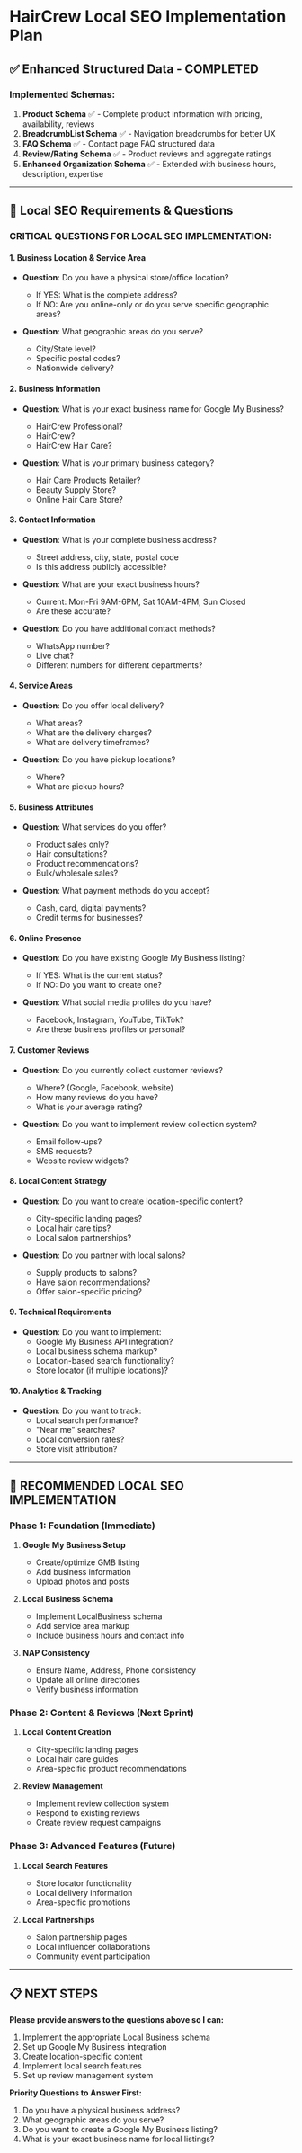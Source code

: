 # HairCrew Local SEO Implementation Plan

## ✅ Enhanced Structured Data - COMPLETED

### Implemented Schemas:
1. **Product Schema** ✅ - Complete product information with pricing, availability, reviews
2. **BreadcrumbList Schema** ✅ - Navigation breadcrumbs for better UX
3. **FAQ Schema** ✅ - Contact page FAQ structured data
4. **Review/Rating Schema** ✅ - Product reviews and aggregate ratings
5. **Enhanced Organization Schema** ✅ - Extended with business hours, description, expertise

---

## 🏢 Local SEO Requirements & Questions

### **CRITICAL QUESTIONS FOR LOCAL SEO IMPLEMENTATION:**

#### **1. Business Location & Service Area**
- **Question**: Do you have a physical store/office location?
  - If YES: What is the complete address?
  - If NO: Are you online-only or do you serve specific geographic areas?

- **Question**: What geographic areas do you serve?
  - City/State level?
  - Specific postal codes?
  - Nationwide delivery?

#### **2. Business Information**
- **Question**: What is your exact business name for Google My Business?
  - HairCrew Professional?
  - HairCrew?
  - HairCrew Hair Care?

- **Question**: What is your primary business category?
  - Hair Care Products Retailer?
  - Beauty Supply Store?
  - Online Hair Care Store?

#### **3. Contact Information**
- **Question**: What is your complete business address?
  - Street address, city, state, postal code
  - Is this address publicly accessible?

- **Question**: What are your exact business hours?
  - Current: Mon-Fri 9AM-6PM, Sat 10AM-4PM, Sun Closed
  - Are these accurate?

- **Question**: Do you have additional contact methods?
  - WhatsApp number?
  - Live chat?
  - Different numbers for different departments?

#### **4. Service Areas**
- **Question**: Do you offer local delivery?
  - What areas?
  - What are the delivery charges?
  - What are delivery timeframes?

- **Question**: Do you have pickup locations?
  - Where?
  - What are pickup hours?

#### **5. Business Attributes**
- **Question**: What services do you offer?
  - Product sales only?
  - Hair consultations?
  - Product recommendations?
  - Bulk/wholesale sales?

- **Question**: What payment methods do you accept?
  - Cash, card, digital payments?
  - Credit terms for businesses?

#### **6. Online Presence**
- **Question**: Do you have existing Google My Business listing?
  - If YES: What is the current status?
  - If NO: Do you want to create one?

- **Question**: What social media profiles do you have?
  - Facebook, Instagram, YouTube, TikTok?
  - Are these business profiles or personal?

#### **7. Customer Reviews**
- **Question**: Do you currently collect customer reviews?
  - Where? (Google, Facebook, website)
  - How many reviews do you have?
  - What is your average rating?

- **Question**: Do you want to implement review collection system?
  - Email follow-ups?
  - SMS requests?
  - Website review widgets?

#### **8. Local Content Strategy**
- **Question**: Do you want to create location-specific content?
  - City-specific landing pages?
  - Local hair care tips?
  - Local salon partnerships?

- **Question**: Do you partner with local salons?
  - Supply products to salons?
  - Have salon recommendations?
  - Offer salon-specific pricing?

#### **9. Technical Requirements**
- **Question**: Do you want to implement:
  - Google My Business API integration?
  - Local business schema markup?
  - Location-based search functionality?
  - Store locator (if multiple locations)?

#### **10. Analytics & Tracking**
- **Question**: Do you want to track:
  - Local search performance?
  - "Near me" searches?
  - Local conversion rates?
  - Store visit attribution?

---

## 🎯 **RECOMMENDED LOCAL SEO IMPLEMENTATION**

### **Phase 1: Foundation (Immediate)**
1. **Google My Business Setup**
   - Create/optimize GMB listing
   - Add business information
   - Upload photos and posts

2. **Local Business Schema**
   - Implement LocalBusiness schema
   - Add service area markup
   - Include business hours and contact info

3. **NAP Consistency**
   - Ensure Name, Address, Phone consistency
   - Update all online directories
   - Verify business information

### **Phase 2: Content & Reviews (Next Sprint)**
1. **Local Content Creation**
   - City-specific landing pages
   - Local hair care guides
   - Area-specific product recommendations

2. **Review Management**
   - Implement review collection system
   - Respond to existing reviews
   - Create review request campaigns

### **Phase 3: Advanced Features (Future)**
1. **Local Search Features**
   - Store locator functionality
   - Local delivery information
   - Area-specific promotions

2. **Local Partnerships**
   - Salon partnership pages
   - Local influencer collaborations
   - Community event participation

---

## 📋 **NEXT STEPS**

**Please provide answers to the questions above so I can:**
1. Implement the appropriate Local Business schema
2. Set up Google My Business integration
3. Create location-specific content
4. Implement local search features
5. Set up review management system

**Priority Questions to Answer First:**
1. Do you have a physical business address?
2. What geographic areas do you serve?
3. Do you want to create a Google My Business listing?
4. What is your exact business name for local listings?
